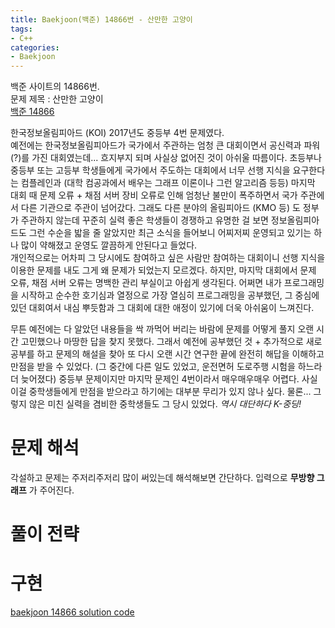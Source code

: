 ```yaml
---
title: Baekjoon(백준) 14866번 - 산만한 고양이
tags:
- C++
categories:
- Baekjoon
---
```


백준 사이트의 14866번.  
문제 제목 : 산만한 고양이  
[백준 14866](https://www.acmicpc.net/problem/14866)  
  
한국정보올림피아드 (KOI) 2017년도 중등부 4번 문제였다.  
예전에는 한국정보올림피아드가 국가에서 주관하는 엄청 큰 대회이면서 공신력과 파워(?)를 가진 대회였는데... 흐지부지 되며 사실상 없어진 것이 아쉬울 따름이다. 초등부나 중등부 또는 고등부 학생들에게 국가에서 주도하는 대회에서 너무 선행 지식을 요구한다는 컴플레인과 (대학 컴공과에서 배우는 그래프 이론이나 그런 알고리즘 등등) 마지막 대회 때 문제 오류 + 채점 서버 장비 오류로 인해 엄청난 불만이 폭주하면서 국가 주관에서 다른 기관으로 주관이 넘어갔다. 그래도 다른 분야의 올림피아드 (KMO 등) 도 정부가 주관하지 않는데 꾸준히 실력 좋은 학생들이 경쟁하고 유명한 걸 보면 정보올림피아드도 그런 수순을 밟을 줄 알았지만 최근 소식을 들어보니 어찌저찌 운영되고 있기는 하나 많이 약해졌고 운영도 깔끔하게 안된다고 들었다.  
개인적으로는 어차피 그 당시에도 참여하고 싶은 사람만 참여하는 대회이니 선행 지식을 이용한 문제를 내도 그게 왜 문제가 되었는지 모르겠다. 하지만, 마지막 대회에서 문제 오류, 채점 서버 오류는 명백한 관리 부실이고 아쉽게 생각된다. 어쩌면 내가 프로그래밍을 시작하고 순수한 호기심과 열정으로 가장 열심히 프로그래밍을 공부했던, 그 중심에 있던 대회여서 내심 뿌듯함과 그 대회에 대한 애정이 있기에 더욱 아쉬움이 느껴진다.  

무튼 예전에는 다 알았던 내용들을 싹 까먹어 버리는 바람에 문제를 어떻게 풀지 오랜 시간 고민했으나 마땅한 답을 찾지 못했다. 그래서 예전에 공부했던 것 + 추가적으로 새로 공부를 하고 문제의 해설을 찾아 또 다시 오랜 시간 연구한 끝에 완전히 해답을 이해하고 만점을 받을 수 있었다. (그 중간에 다른 일도 있었고, 운전면허 도로주행 시험을 하느라 더 늦어졌다) 중등부 문제이지만 마지막 문제인 4번이라서 매우매우매우 어렵다. 사실 이걸 중학생들에게 만점을 받으라고 하기에는 대부분 무리가 있지 않나 싶다. 물론... 그렇지 않은 미친 실력을 겸비한 중학생들도 그 당시 있었다. *역시 대단하다 K-중딩!*
# 문제 해석
각설하고 문제는 주저리주저리 많이 써있는데 해석해보면 간단하다. 입력으로 **무방향 그래프** 가 주어진다. 
# 풀이 전략 

# 구현


[baekjoon 14866 solution code](https://github.com/dhkwon03/programming_problem_practice/blob/27d5255efefaf0d2b9981b33f87bf8becf0b8bdf/c_problems/baekjoon/14866/main.cpp)
